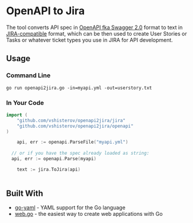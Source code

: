 # OpenAPI to Jira

The tool converts API spec in [OpenAPI fka Swagger 2.0](https://swagger.io/docs/specification/2-0) format to text in [JIRA-compatible](https://jira.atlassian.com/secure/WikiRendererHelpAction.jspa?section=all) format, 
which can be then used to create User Stories or Tasks or whatever ticket types you use in JIRA for API development.

## Usage

### Command Line
```
go run openapi2jira.go -in=myapi.yml -out=userstory.txt
```

### In Your Code
```go
import (
	"github.com/vshisterov/openapi2jira/jira"
	"github.com/vshisterov/openapi2jira/openapi"
)

	api, err := openapi.ParseFile("myapi.yml")
  
  // or if you have the spec already loaded as string:
  api, err := openapi.Parse(myapi)

	text := jira.ToJira(api)
  
```

## Built With
* [go-yaml](https://github.com/go-yaml/yaml) - YAML support for the Go language
* [web.go](https://github.com/hoisie/web) - the easiest way to create web applications with Go
